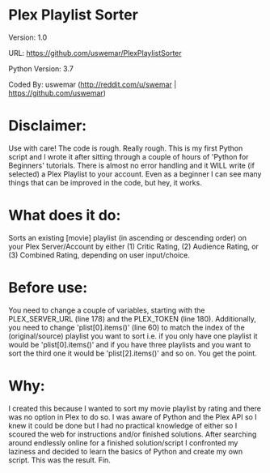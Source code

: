 # Plex Playlist Sorter
Version: 1.0

URL: https://github.com/uswemar/PlexPlaylistSorter

Python Version: 3.7

Coded By: uswemar (http://reddit.com/u/swemar | https://github.com/uswemar)


# Disclaimer:
Use with care! The code is rough. Really rough. This is my first Python script and I wrote
it after sitting through a couple of hours of 'Python for Beginners' tutorials. There
is almost no error handling and it WILL write (if selected) a Plex Playlist to your account.
Even as a beginner I can see many things that can be improved in the code, but hey, it works.

# What does it do: 
Sorts an existing [movie] playlist (in ascending or descending order) on your Plex Server/Account
by either (1) Critic Rating, (2) Audience Rating, or (3) Combined Rating, depending on user input/choice.

# Before use: 
You need to change a couple of variables, starting with the PLEX_SERVER_URL (line 178)
and the PLEX_TOKEN (line 180). Additionally, you need to change 'plist[0].items()' (line 60)
to match the index of the (original/source) playlist you want to sort i.e. if you only have
one playlist it would be 'plist[0].items()' and if you have three playlists and you want to
sort the third one it would be 'plist[2].items()' and so on. You get the point.

# Why:
I created this because I wanted to sort my movie playlist by rating and there was no option in Plex
to do so. I was aware of Python and the Plex API so I knew it could be done but I had no 
practical knowledge of either so I scoured the web for instructions and/or finished solutions.
After searching around endlessly online for a finished solution/script I confronted my laziness
and decided to learn the basics of Python and create my own script. This was the result. Fin.

